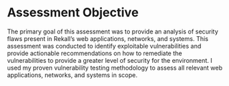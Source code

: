 # Assessment Objective
The primary goal of this assessment was to provide an analysis of security flaws present in Rekall’s web applications, networks, and systems. 
This assessment was conducted to identify exploitable vulnerabilities and provide actionable recommendations on how to remediate the vulnerabilities to provide a greater level of security for the environment.
I used my proven vulnerability testing methodology to assess all relevant web applications, networks, and systems in scope.

